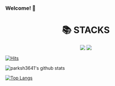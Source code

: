 ### Welcome! 👋

<div align=center><h1>📚 STACKS</h1></div>

<div align=center>   
  <img src="https://img.shields.io/badge/Android-3DDC84?style=flat-square&logo=Android&logoColor=white"/>
  <img src="https://img.shields.io/badge/flutter-02569B?style=for-the-badge&logo=flutter&logoColor=white">
  <br>
</div>

[![Hits](https://hits.seeyoufarm.com/api/count/incr/badge.svg?url=https%3A%2F%2Fgithub.com%2Fparksh3641&count_bg=%2379C83D&title_bg=%23555555&icon=&icon_color=%23E7E7E7&title=hits&edge_flat=false)](https://hits.seeyoufarm.com)

![parksh3641's github stats](https://github-readme-stats.vercel.app/api?username=parksh3641&show_icons=true)

[![Top Langs](https://github-readme-stats.vercel.app/api/top-langs/?username=parksh3641)](https://github.com/parksh3641/github-readme-stats)
